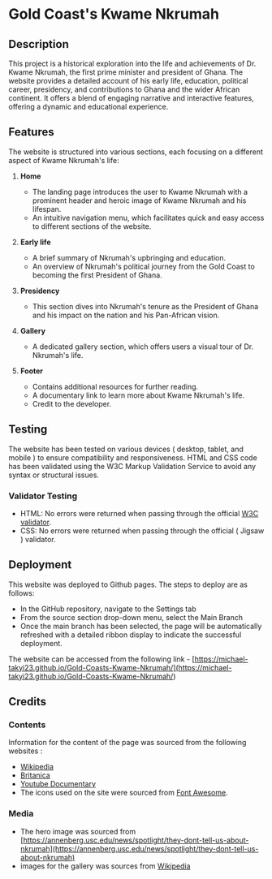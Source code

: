 # Gold Coast's Kwame Nkrumah

## Description

This project is a historical exploration into the life and achievements of Dr. Kwame Nkrumah, the first prime minister and president of Ghana. The website provides a detailed account of his early life, education, political career, presidency, and contributions to Ghana and the wider African continent. It offers a blend of engaging narrative and interactive features, offering a dynamic and educational experience.

## Features

The website is structured into various sections, each focusing on a different aspect of Kwame Nkrumah's life:

1. **Home**
   - The landing page introduces the user to Kwame Nkrumah with a prominent header and heroic image of Kwame Nkrumah and his lifespan.
   - An intuitive navigation menu, which facilitates quick and easy access to different sections of the website.

2. **Early life**
   - A brief summary of Nkrumah's upbringing and education.
   - An overview of Nkrumah's political journey from the Gold Coast to becoming the first President of Ghana.

3. **Presidency**
   - This section dives into Nkrumah's tenure as the President of Ghana and his impact on the nation and his Pan-African vision.

4. **Gallery**
   - A dedicated gallery section, which offers users a visual tour of Dr. Nkrumah's life.

5. **Footer**
   - Contains additional resources for further reading.
   - A documentary link to learn more about Kwame Nkrumah's life.
   - Credit to the developer.

## Testing

The website has been tested on various devices ( desktop, tablet, and mobile ) to ensure compatibility and responsiveness. HTML and CSS code has been validated using the W3C Markup Validation Service to avoid any syntax or structural issues.

### Validator Testing

- HTML: No errors were returned when passing through the official [W3C validator](https://validator.w3.org/).
- CSS: No errors were returned when passing through the official ( Jigsaw ) validator.

## Deployment

This website was deployed to Github pages. The steps to deploy are as follows:

- In the GitHub repository, navigate to the Settings tab
- From the source section drop-down menu, select the Main Branch
- Once the main branch has been selected, the page will be automatically refreshed with a detailed ribbon display to indicate the successful deployment.

The website can be accessed from the following link - [https://michael-takyi23.github.io/Gold-Coasts-Kwame-Nkrumah/](<https://michael-takyi23.github.io/Gold-Coasts-Kwame-Nkrumah/>)

## Credits

### Contents

Information for the content of the page was sourced from the following websites :

- [Wikipedia](https://en.wikipedia.org/wiki/Kwame_Nkrumah#Ghanaian_independence)
- [Britanica](https://www.britannica.com/biography/Kwame-Nkrumah)
- [Youtube Documentary](https://youtu.be/TMY0iTcspNA)
- The icons used on the site were sourced from [Font Awesome](https://fontawesome.com/).

### Media

- The hero image was sourced from [https://annenberg.usc.edu/news/spotlight/they-dont-tell-us-about-nkrumah](https://annenberg.usc.edu/news/spotlight/they-dont-tell-us-about-nkrumah)
- images for the gallery was sources from [Wikipedia](https://en.wikipedia.org/wiki/Kwame_Nkrumah#Ghanaian_independence)